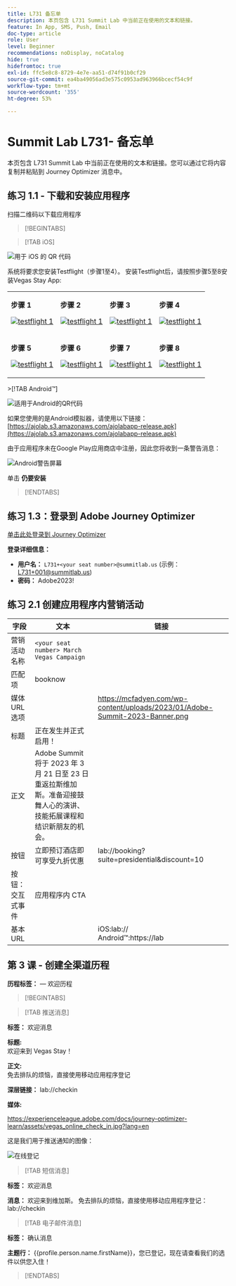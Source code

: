 ```yaml
---
title: L731 备忘单
description: 本页包含 L731 Summit Lab 中当前正在使用的文本和链接。
feature: In App, SMS, Push, Email
doc-type: article
role: User
level: Beginner
recommendations: noDisplay, noCatalog
hide: true
hidefromtoc: true
exl-id: ffc5e8c8-8729-4e7e-aa51-d74f91b0cf29
source-git-commit: ea4ba49056ad3e575c0953ad963966bcecf54c9f
workflow-type: tm+mt
source-wordcount: '355'
ht-degree: 53%

---
```


# Summit Lab L731- 备忘单

本页包含 L731 Summit Lab 中当前正在使用的文本和链接。您可以通过它将内容复制并粘贴到 Journey Optimizer 消息中。

## 练习 1.1 - 下载和安装应用程序

扫描二维码以下载应用程序

>[!BEGINTABS]

>[!TAB iOS]

![用于 iOS 的 QR 代码](/help/assets/lab731-ios-qr-code.png)

系统将要求您安装Testflight（步骤1至4）。 安装Testflight后，请按照步骤5至8安装Vegas Stay App:

<table>
<tr>
</tr>
<tr>
<td>
 <div>
      <p>
      <b>步骤 1 </b>
      <p>
      <a href="Step 1:">
        <img alt="testflight 1" src="../assets/l731-ios-install/ios-install-1.PNG"/>
      </a>
      </div>
  </td>
  <td>
 <div>
      <p>
      <b>步骤 2 </b>
      <p>
      <a href="Step 1:">
        <img alt="testflight 1" src="../assets/l731-ios-install/ios-install-2.PNG"/>
      </a>
      </div>
  </td>
  <td>
 <div>
      <p>
      <b>步骤 3 </b>
      <p>
      <a href="Step 1:">
        <img alt="testflight 1" src="../assets/l731-ios-install/ios-install-3.PNG"/>
      </a>
      </div>
  </td>
  <td>
 <div>
      <p>
      <b>步骤 4 </b>
      <p>
      <a href="Step 4">
        <img alt="testflight 1" src="../assets/l731-ios-install/ios-install-4.PNG"/>
      </a>
      </div>
  </td>
  </tr>
  <tr>
<td>
 <div>
      <p>
      <b>步骤 5 </b>
      <p>
      <a href="Step 1:">
        <img alt="testflight 1" src="../assets/l731-ios-install/ios-install-5.PNG"/>
      </a>
      </div>
  </td>
  <td>
 <div>
      <p>
      <b>步骤 6 </b>
      <p>
      <a href="Step 1:">
        <img alt="testflight 1" src="../assets/l731-ios-install/ios-install-6.PNG"/>
      </a>
      </div>
  </td>
  <td>
 <div>
      <p>
      <b>步骤 7 </b>
      <p>
      <a href="Step 1:">
        <img alt="testflight 1" src="../assets/l731-ios-install/ios-install-7.PNG"/>
      </a>
      </div>
  </td>
  <td>
 <div>
      <p>
      <b>步骤 8 </b>
      <p>
      <a href="Step 4">
        <img alt="testflight 1" src="../assets/l731-ios-install/ios-install-8.PNG"/>
      </a>
      </div>
  </td>
  </tr>
</table>
&gt;[!TAB Android™]

![适用于Android的QR代码](/help/assets/lab731-android-qr-code.png)

如果您使用的是Android模拟器，请使用以下链接： [https://ajolab.s3.amazonaws.com/ajolabapp-release.apk](https://ajolab.s3.amazonaws.com/ajolabapp-release.apk)

由于应用程序未在Google Play应用商店中注册，因此您将收到一条警告消息：

![Android警告屏幕](/help/assets/lab731-install-android.png)

单击 **仍要安装**

>[!ENDTABS]

## 练习 1.3：登录到 Adobe Journey Optimizer

[单击此处登录到 Journey Optimizer](https://experience.adobe.com/#/@techmarketingdemos/sname:summit-2023-ajo-lab/journey-optimizer/home)

**登录详细信息：**

* **用户名：** `L731+<your seat number>@summitlab.us` (示例：L731+001@summitlab.us)
* **密码：** Adobe2023!


## 练习 2.1 创建应用程序内营销活动

| 字段 | 文本 | 链接 |
|----|----|----|
| 营销活动名称 | `<your seat number> March Vegas Campaign` |  |
| 匹配项 | booknow |  |
| 媒体 URL 选项 |  | https://mcfadyen.com/wp-content/uploads/2023/01/Adobe-Summit-2023-Banner.png |
| 标题 | 正在发生并正式启用！ |  |
| 正文 | Adobe Summit 将于 2023 年 3 月 21 日至 23 日重返拉斯维加斯。准备迎接鼓舞人心的演讲、技能拓展课程和结识新朋友的机会。 |  |
| 按钮 | 立即预订酒店即可享受九折优惠 | lab://booking?suite=presidential&amp;discount=10 |
| 按钮：交互式事件 | 应用程序内 CTA |  |
| 基本 URL |  | iOS:lab:// <br>Android™:https://lab |


## 第 3 课 - 创建全渠道历程

**历程标签：**
<your seat number>  — 欢迎历程

>[!BEGINTABS]

>[!TAB 推送消息]

**标签：**
欢迎消息

**标题:**\
欢迎来到 Vegas Stay！

**正文:**\
免去排队的烦恼，直接使用移动应用程序登记

**深层链接：** lab://checkin

**媒体:**

https://experienceleague.adobe.com/docs/journey-optimizer-learn/assets/vegas_online_check_in.jpg?lang=en


这是我们用于推送通知的图像：

![在线登记](/help/assets/vegas_online_check_in.jpg)

>[!TAB 短信消息]

**标签：**
欢迎消息

**消息：**
欢迎来到维加斯。 免去排队的烦恼，直接使用移动应用程序登记：lab://checkin

>[!TAB 电子邮件消息]

**标签：**
确认消息

**主题行：**
{{profile.person.name.firstName}}，您已登记，现在请查看我们的选件以供您入住！

>[!ENDTABS]
